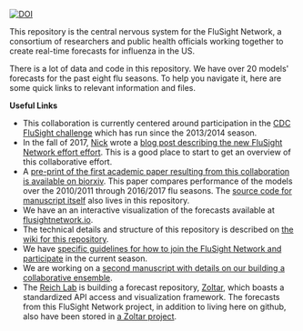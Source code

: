 [![DOI](https://zenodo.org/badge/83746897.svg)](https://zenodo.org/badge/latestdoi/83746897)

This repository is the central nervous system for the FluSight Network, a consortium of researchers and public health officials working together to create real-time forecasts for influenza in the US.

There is a lot of data and code in this repository. We have over 20 models' forecasts for the past eight flu seasons. To help you navigate it, here are some quick links to relevant information and files.

**Useful Links**

 - This collaboration is currently centered around participation in the [CDC FluSight challenge](https://predict.phiresearchlab.org/) which has run since the 2013/2014 season.
 - In the fall of 2017, [Nick](http://reichlab.io) wrote a [blog post describing the new FluSight Network effort effort](http://reichlab.io/2017/11/28/flusight-ensemble.html). This is a good place to start to get an overview of this collaborative effort.
 - A [pre-print of the first academic paper resulting from this collaboration is available on biorxiv](https://www.biorxiv.org/content/early/2018/08/24/397190). This paper compares performance of the models over the 2010/2011 through 2016/2017 flu seasons. The [source code for manuscript itself](https://github.com/FluSightNetwork/cdc-flusight-ensemble/tree/master/writing/comparison) also lives in this repository.
 - We have an an interactive visualization of the forecasts available at [flusightnetwork.io](http://flusightnetwork.io).
 - The technical details and structure of this repository is described on [the wiki for this repository](https://github.com/FluSightNetwork/cdc-flusight-ensemble/wiki).
 - We have [specific guidelines for how to join the FluSight Network and participate](https://github.com/FluSightNetwork/cdc-flusight-ensemble/blob/master/guidelines.md) in the current season. 
 - We are working on a [second manuscript with details on our building a collaborative ensemble](https://github.com/FluSightNetwork/cdc-flusight-ensemble/tree/master/writing/ensemble).
 - The [Reich Lab](http://reichlab.io) is building a forecast repository, [Zoltar](http://www.zoltardata.com/), which boasts a standardized API access and visualization framework. The forecasts from this FluSight Network project, in addition to living here on github, also have been stored in [a Zoltar project](http://www.zoltardata.com/project/4).

